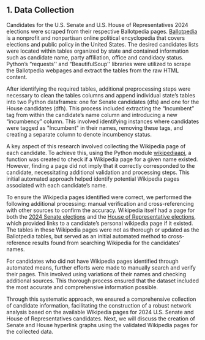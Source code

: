 ## 1. Data Collection

Candidates for the U.S. Senate and U.S. House of Representatives 2024 elections were scraped from their respective Ballotpedia pages. [Ballotpedia](https://ballotpedia.org/Main_Page) is a nonprofit and nonpartisan online political encyclopedia that covers elections and public policy in the United States. The desired candidates lists were located within tables organized by state and contained information such as candidate name, party affiliation, office and candidacy status. Python’s “requests'' and “BeautifulSoup'' libraries were utilized to scrape the Ballotpedia webpages and extract the tables from the raw HTML content.

After identifying the required tables, additional preprocessing steps were necessary to clean the tables columns and append individual state’s tables into two Python dataframes: one for Senate candidates (dfs) and one for the House candidates (dfh). This process included extracting the “Incumbent” tag from within the candidate’s name column and introducing a new “incumbency” column. This involved identifying instances where candidates were tagged as "Incumbent" in their names, removing these tags, and creating a separate column to denote incumbency status.

A key aspect of this research involved collecting the Wikipedia page of each candidate. To achieve this, using the Python module [wikipediaapi](https://github.com/martin-majlis/Wikipedia-API), a function was created to check if a Wikipedia page for a given name existed. However, finding a page did not imply that it correctly corresponded to the candidate, necessitating additional validation and processing steps. This initial automated approach helped identify potential Wikipedia pages associated with each candidate’s name.

To ensure the Wikipedia pages identified were correct, we performed the following additional processing: manual verification and cross-referencing with other sources to confirm the accuracy. Wikipedia itself had a page for both the [2024 Senate elections](https://en.wikipedia.org/wiki/2024_United_States_Senate_elections) and the [House of Representative elections](https://en.wikipedia.org/wiki/2024_United_States_House_of_Representatives_elections), which provided links to a candidate’s personal wikipedia page if it existed. The tables in these Wikipedia pages were not as thorough or updated as the Ballotpedia tables, but served as an initial automated method to cross-reference results found from searching Wikipedia for the candidates’ names.

For candidates who did not have Wikipedia pages identified through automated means, further efforts were made to manually search and verify their pages. This involved using variations of their names and checking additional sources. This thorough process ensured that the dataset included the most accurate and comprehensive information possible.

Through this systematic approach, we ensured a comprehensive collection of candidate information, facilitating the construction of a robust network analysis based on the available Wikipedia pages for 2024 U.S. Senate and House of Representatives candidates. Next, we will discuss the creation of Senate and House hyperlink graphs using the validated Wikipedia pages for the collected data.

